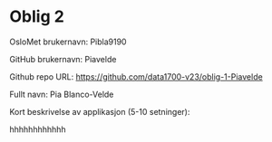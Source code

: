 Oblig 2
=======
OsloMet brukernavn: Pibla9190

GitHub brukernavn: Piavelde

Github repo URL: https://github.com/data1700-v23/oblig-1-Piavelde

Fullt navn: Pia Blanco-Velde

Kort beskrivelse av applikasjon (5-10 setninger):

hhhhhhhhhhhh